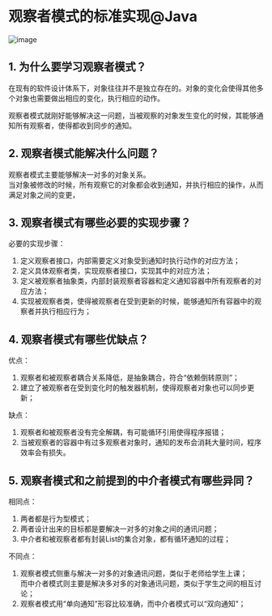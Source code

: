 # 观察者模式的标准实现@Java
![image](https://user-images.githubusercontent.com/64548919/131465253-f2c9e857-1916-4956-b2b1-7a0dc892c5bd.png)

## 1. 为什么要学习观察者模式？
在现有的软件设计体系下，对象往往并不是独立存在的。对象的变化会使得其他多个对象也需要做出相应的变化，执行相应的动作。        

观察者模式就刚好能够解决这一问题，当被观察的对象发生变化的时候，其能够通知所有观察者，使得都收到同步的通知。        

## 2. 观察者模式能解决什么问题？
观察者模式主要能够解决一对多的对象关系。      
当对象被修改的时候，所有观察它的对象都会收到通知，并执行相应的操作，从而满足对象之间的变更，

## 3. 观察者模式有哪些必要的实现步骤？
必要的实现步骤：     
1. 定义观察者接口，内部需要定义对象受到通知时执行动作的对应方法；       
2. 定义具体观察者类，实现观察者接口，实现其中的对应方法；     
3. 定义被观察者抽象类，内部封装观察者容器和定义通知容器中所有观察者的对应方法；        
4. 实现被观察者类，使得被观察者在受到更新的时候，能够通知所有容器中的观察者并执行相应行为；       


## 4. 观察者模式有哪些优缺点？
优点：       
1. 观察者和被观察者耦合关系降低，是抽象耦合，符合“依赖倒转原则”；       
2. 建立了被观察者在受到变化时的触发器机制，使得观察者对象也可以同步更新；         

缺点：      
1. 观察者和被观察者没有完全解耦，有可能循环引用使得程序报错；       
2. 当被观察者的容器中有过多观察者对象时，通知的发布会消耗大量时间，程序效率会有损失。     

## 5. 观察者模式和之前提到的中介者模式有哪些异同？
相同点：       
1. 两者都是行为型模式；       
2. 两者设计出来的目标都是要解决一对多的对象之间的通讯问题；       
3. 中介者和被观察者都有封装List的集合对象，都有循环通知的过程；        

不同点：      
1. 观察者模式侧重与解决一对多的对象通讯问题，类似于老师给学生上课；       
   而中介者模式则主要是解决多对多的对象通讯问题，类似于学生之间的相互讨论；       
2. 观察者模式用“单向通知”形容比较准确，而中介者模式可以“双向通知”；
